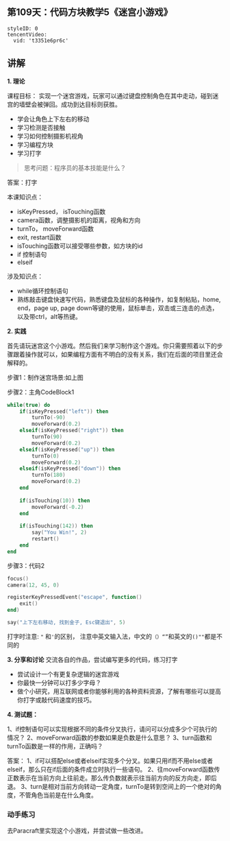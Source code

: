 


## 第109天：代码方块教学5《迷宫小游戏》

```@TencentVideo
styleID: 0
tencentVideo:
  vid: 't3351e6pr6c'

```
## 讲解

**1. 理论**

课程目标：
实现一个迷宫游戏，玩家可以通过键盘控制角色在其中走动，碰到迷宫的墙壁会被弹回。成功到达目标则获胜。
- 学会让角色上下左右的移动
- 学习检测是否接触
- 学习如何控制摄影机视角
- 学习编程方块
- 学习打字

> 思考问题：程序员的基本技能是什么？

答案：打字

本课知识点：
- isKeyPressed， isTouching函数
- camera函数，调整摄影机的距离，视角和方向
- turnTo， moveForward函数
- exit, restart函数
- isTouching函数可以接受哪些参数，如方块的id
- if 控制语句
- elseif


涉及知识点：
- while循环控制语句
- 熟练敲击键盘快速写代码，熟悉键盘及鼠标的各种操作，如复制粘贴，home, end，page up, page down等键的使用，鼠标单击，双击或三连击的点选，以及带ctrl，alt等热键。


**2. 实践**

首先请玩迷宫这个小游戏。然后我们来学习制作这个游戏。你只需要照着以下的步骤跟着操作就可以，如果编程方面有不明白的没有关系，我们在后面的项目里还会解释的。


步骤1：制作迷宫场景:如上图

步骤2：主角CodeBlock1

```lua
while(true) do
    if(isKeyPressed("left")) then
        turnTo(-90)
        moveForward(0.2)
    elseif(isKeyPressed("right")) then
        turnTo(90)
        moveForward(0.2)
    elseif(isKeyPressed("up")) then
        turnTo(0)
        moveForward(0.2)
    elseif(isKeyPressed("down")) then
        turnTo(180)
        moveForward(0.2)
    end
    
    if(isTouching(10)) then
        moveForward(-0.2)    
    end
    
    if(isTouching(142)) then
        say("You Win!", 2)
        restart()
    end
end
```

步骤3：代码2

```lua
focus()
camera(12, 45, 0)

registerKeyPressedEvent("escape", function()
    exit()
end)

say("上下左右移动, 找到金子, Esc键退出", 5)
```

打字时注意: `"` 和`'`的区别， 注意中英文输入法，中文的`（）“”`和英文的`()""`都是不同的


**3. 分享和讨论**
交流各自的作品，尝试编写更多的代码，练习打字
- 尝试设计一个有更复杂逻辑的迷宫游戏
- 你最快一分钟可以打多少字母？
- 做个小研究，用互联网或者你能够利用的各种资料资源，了解有哪些可以提高你打字或敲代码速度的技巧。


**4. 测试题：**

1、if控制语句可以实现根据不同的条件分叉执行，请问可以分成多少个可执行的情况？
2、moveForward函数的参数如果是负数是什么意思？
3、turn函数和turnTo函数是一样的作用，正确吗？


答案：
1、if可以搭配else或者elseif实现多个分叉。如果只用if而不用else或者elseif，那么只在if后面的条件成立时执行一些语句。
2、往moveForward函数传正数表示在当前方向上往前走。那么传负数就表示往当前方向的反方向走，即后退。
3、turn是相对当前方向转动一定角度，turnTo是转到空间上的一个绝对的角度，不管角色当前是在什么角度。


### 动手练习
去Paracraft里实现这个小游戏，并尝试做一些改进。